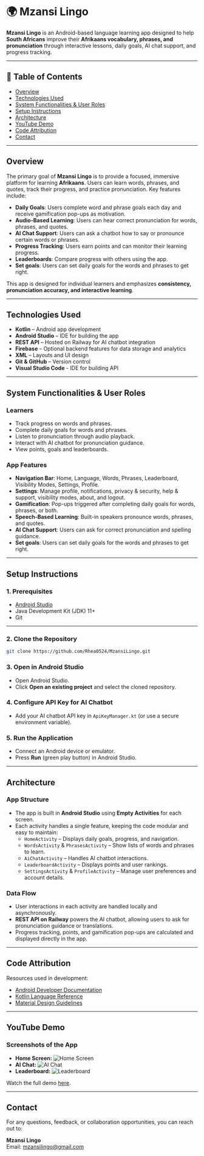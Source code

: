# 🌍 Mzansi Lingo

**Mzansi Lingo** is an Android-based language learning app designed to help **South Africans** improve their **Afrikaans vocabulary, phrases, and pronunciation** through interactive lessons, daily goals, AI chat support, and progress tracking.

---

## 📑 Table of Contents

- [Overview](#overview)  
- [Technologies Used](#technologies-used)  
- [System Functionalities & User Roles](#system-functionalities--user-roles)  
- [Setup Instructions](#setup-instructions)  
- [Architecture](#architecture)  
- [YouTube Demo](#youtube-demo)  
- [Code Attribution](#code-attribution)  
- [Contact](#contact)  

---

## Overview

The primary goal of **Mzansi Lingo** is to provide a focused, immersive platform for learning **Afrikaans**. Users can learn words, phrases, and quotes, track their progress, and practice pronunciation. Key features include:

- **Daily Goals**: Users complete word and phrase goals each day and receive gamification pop-ups as motivation.  
- **Audio-Based Learning**: Users can hear correct pronunciation for words, phrases, and quotes.  
- **AI Chat Support**: Users can ask a chatbot how to say or pronounce certain words or phrases.  
- **Progress Tracking**: Users earn points and can monitor their learning progress.  
- **Leaderboards**: Compare progress with others using the app.
- **Set goals**: Users can set daily goals for the words and phrases to get right.

This app is designed for individual learners and emphasizes **consistency, pronunciation accuracy, and interactive learning**.  

---

## Technologies Used

- **Kotlin** – Android app development  
- **Android Studio** – IDE for building the app  
- **REST API** – Hosted on Railway for AI chatbot integration  
- **Firebase** – Optional backend features for data storage and analytics  
- **XML** – Layouts and UI design  
- **Git & GitHub** – Version control
- **Visual Studio Code** - IDE for building API

---

## System Functionalities & User Roles

### Learners
- Track progress on words and phrases.  
- Complete daily goals for words and phrases.  
- Listen to pronunciation through audio playback.  
- Interact with AI chatbot for pronunciation guidance.  
- View points, goals and leaderboards.  

### App Features
- **Navigation Bar**: Home, Language, Words, Phrases, Leaderboard, Visibility Modes, Settings, Profile.  
- **Settings**: Manage profile, notifications, privacy & security, help & support, visibility modes, about, and logout.  
- **Gamification**: Pop-ups triggered after completing daily goals for words, phrases, or both.  
- **Speech-Based Learning**: Built-in speakers pronounce words, phrases, and quotes.  
- **AI Chat Support**: Users can ask for correct pronunciation and spelling guidance.
- **Set goals**: Users can set daily goals for the words and phrases to get right.

---

## Setup Instructions

### 1. Prerequisites
- [Android Studio](https://developer.android.com/studio)  
- Java Development Kit (JDK) 11+  
- Git  

---

### 2. Clone the Repository
```bash
git clone https://github.com/Rhea0524/MzansiLingo.git
```
### 3. Open in Android Studio
- Open Android Studio.
- Click **Open an existing project** and select the cloned repository.

### 4. Configure API Key for AI Chatbot
- Add your AI chatbot API key in `ApiKeyManager.kt` (or use a secure environment variable).

### 5. Run the Application
- Connect an Android device or emulator.
- Press **Run** (green play button) in Android Studio.

---

## Architecture

### App Structure
- The app is built in **Android Studio** using **Empty Activities** for each screen.  
- Each activity handles a single feature, keeping the code modular and easy to maintain:  
  - `HomeActivity` – Displays daily goals, progress, and navigation.  
  - `WordsActivity` & `PhrasesActivity` – Show lists of words and phrases to learn.  
  - `AiChatActivity` – Handles AI chatbot interactions.  
  - `LeaderboardActivity` – Displays points and user rankings.  
  - `SettingsActivity` & `ProfileActivity` – Manage user preferences and account details.  

### Data Flow
- User interactions in each activity are handled locally and asynchronously.  
- **REST API on Railway** powers the AI chatbot, allowing users to ask for pronunciation guidance or translations.  
- Progress tracking, points, and gamification pop-ups are calculated and displayed directly in the app.  

---

## Code Attribution
Resources used in development:  
- [Android Developer Documentation](https://developer.android.com/docs)  
- [Kotlin Language Reference](https://kotlinlang.org/docs/reference/)  
- [Material Design Guidelines](https://material.io/design)

---

## YouTube Demo

### Screenshots of the App
- **Home Screen:** ![Home Screen](Images/home.png)  
- **AI Chat:** ![AI Chat](Images/ai_chat.png)  
- **Leaderboard:** ![Leaderboard](Images/leaderboard.png)  

Watch the full demo [here](https://youtu.be/your-demo-link).

---

## Contact

For any questions, feedback, or collaboration opportunities, you can reach out to:

**Mzansi Lingo**  
Email: [mzansilingo@gmail.com](mailto:mzansilingo@gmail.com)  

